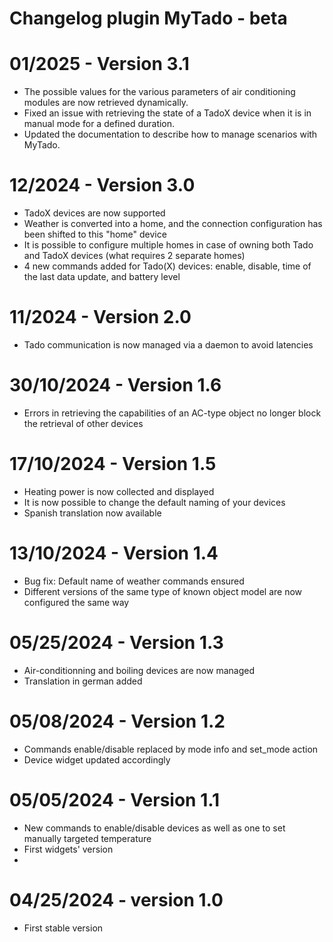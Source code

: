 # Changelog plugin MyTado - beta

# 01/2025 - Version 3.1

- The possible values for the various parameters of air conditioning modules are now retrieved dynamically.  
- Fixed an issue with retrieving the state of a TadoX device when it is in manual mode for a defined duration.  
- Updated the documentation to describe how to manage scenarios with MyTado.

# 12/2024 - Version 3.0

- TadoX devices are now supported
- Weather is converted into a home, and the connection configuration has been shifted to this "home" device
- It is possible to configure multiple homes in case of owning both Tado and TadoX devices (what requires 2 separate homes)
- 4 new commands added for Tado(X) devices: enable, disable, time of the last data update, and battery level

# 11/2024 - Version 2.0

- Tado communication is now managed via a daemon to avoid latencies

# 30/10/2024 - Version 1.6

- Errors in retrieving the capabilities of an AC-type object no longer block the retrieval of other devices

# 17/10/2024 - Version 1.5

- Heating power is now collected and displayed
- It is now possible to change the default naming of your devices
- Spanish translation now available

# 13/10/2024 - Version 1.4

- Bug fix: Default name of weather commands ensured
- Different versions of the same type of known object model are now configured the same way

# 05/25/2024 - Version 1.3

- Air-conditionning and boiling devices are now managed
- Translation in german added

# 05/08/2024 - Version 1.2

- Commands enable/disable replaced by mode info and set_mode action
- Device widget updated accordingly

# 05/05/2024 - Version 1.1

- New commands to enable/disable devices as well as one to set manually targeted temperature
- First widgets' version
-
# 04/25/2024 - version 1.0

- First stable version